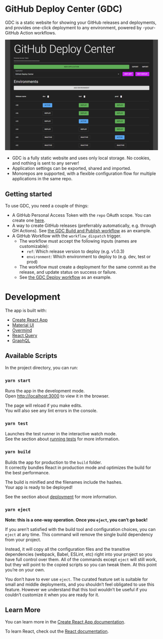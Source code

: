 # GitHub Deploy Center (GDC)

GDC is a static website for showing your GitHub releases and deployments, and provides one-click deployment to any environment, powered by -your- GitHub Action workflows.

![GitHub Deploy Center](images/github-deploy-center.png)

- GDC is a fully static website and uses only local storage. No cookies, and nothing is sent to any server!
- Application settings can be exported, shared and imported.
- Monorepos are supported, with a flexible configuration flow for multiple applications in the same repo.

## Getting started

To use GDC, you need a couple of things:

- A GitHub Personal Access Token with the `repo` OAuth scope. You can create one [here](https://github.com/settings/tokens).
- A way to create GitHub releases (preferrably automatically, e.g. through GH Actions). See [the GDC Build and Publish workflow](./.github/workflows/build-and-publish.yml) as an example.
- A GitHub Workflow with the `workflow_dispatch` trigger.
  - The workflow must accept the following inputs (names are customizable):
    - `ref`: Which release version to deploy (e.g. v1.0.3)
    - `environment`: Which environment to deploy to (e.g. dev, test or prod)
  - The workflow must create a deployment for the same commit as the release, and update status on success or failure.
  - See [the GDC Deploy workflow](./.github/workflows/deploy.yml) as an example.

# Development

The app is built with:

- [Create React App](https://create-react-app.dev/)
- [Material UI](https://material-ui.com/)
- [Overmind](https://overmindjs.org/)
- [React Query](https://react-query.tanstack.com/)
- [GraphQL](https://graphql.org/)

## Available Scripts

In the project directory, you can run:

### `yarn start`

Runs the app in the development mode.<br />
Open [http://localhost:3000](http://localhost:3000) to view it in the browser.

The page will reload if you make edits.<br />
You will also see any lint errors in the console.

### `yarn test`

Launches the test runner in the interactive watch mode.<br />
See the section about [running tests](https://facebook.github.io/create-react-app/docs/running-tests) for more information.

### `yarn build`

Builds the app for production to the `build` folder.<br />
It correctly bundles React in production mode and optimizes the build for the best performance.

The build is minified and the filenames include the hashes.<br />
Your app is ready to be deployed!

See the section about [deployment](https://facebook.github.io/create-react-app/docs/deployment) for more information.

### `yarn eject`

**Note: this is a one-way operation. Once you `eject`, you can’t go back!**

If you aren’t satisfied with the build tool and configuration choices, you can `eject` at any time. This command will remove the single build dependency from your project.

Instead, it will copy all the configuration files and the transitive dependencies (webpack, Babel, ESLint, etc) right into your project so you have full control over them. All of the commands except `eject` will still work, but they will point to the copied scripts so you can tweak them. At this point you’re on your own.

You don’t have to ever use `eject`. The curated feature set is suitable for small and middle deployments, and you shouldn’t feel obligated to use this feature. However we understand that this tool wouldn’t be useful if you couldn’t customize it when you are ready for it.

## Learn More

You can learn more in the [Create React App documentation](https://facebook.github.io/create-react-app/docs/getting-started).

To learn React, check out the [React documentation](https://reactjs.org/).
